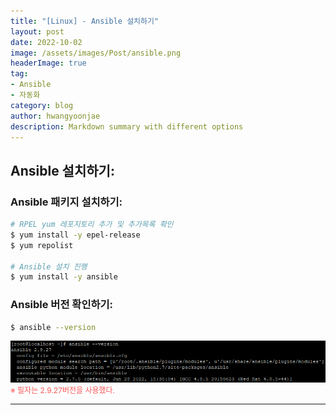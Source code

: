```yaml
---
title: "[Linux] - Ansible 설치하기"
layout: post
date: 2022-10-02
image: /assets/images/Post/ansible.png
headerImage: true
tag:
- Ansible
- 자동화
category: blog
author: hwangyoonjae
description: Markdown summary with different options
---
```


## Ansible 설치하기:
### Ansible 패키지 설치하기:
```bash
# RPEL yum 레포지토리 추가 및 추가목록 확인
$ yum install -y epel-release
$ yum repolist

# Ansible 설치 진행
$ yum install -y ansible 
```

### Ansible 버전 확인하기:
```bash
$ ansible --version
```
[![텍스트](/assets/images/Ansible/Ansible%20%EB%B2%84%EC%A0%84%ED%99%95%EC%9D%B8.PNG)](/assets/images/Ansible/Ansible%20%EB%B2%84%EC%A0%84%ED%99%95%EC%9D%B8.PNG)<br>
<span style="color:#FA5858; font-size:12px">※ 필자는 2.9.27버전을 사용했다.</span>

* * *